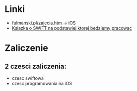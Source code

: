 # Linki

- [fulmanski.pl/zajecia.htm -> iOS](https://fulmanski.pl/zajecia/ios_1/zajecia_20212022/index.php)
- [Ksiazka o SWIFT na podstawiej ktorej bedziemy pracowac](https://fulmanski.pl/zajecia/ios_1/zajecia_20212022/swift_1_1.pdf)

# Zaliczenie

## 2 czesci zaliczenia:

-   czesc swiftowa
-   czesc programowania na iOS
